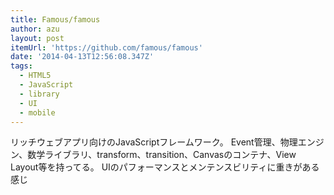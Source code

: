 ```yaml
---
title: Famous/famous
author: azu
layout: post
itemUrl: 'https://github.com/famous/famous'
date: '2014-04-13T12:56:08.347Z'
tags:
  - HTML5
  - JavaScript
  - library
  - UI
  - mobile
---
```

リッチウェブアプリ向けのJavaScriptフレームワーク。
Event管理、物理エンジン、数学ライブラリ、transform、transition、Canvasのコンテナ、View Layout等を持ってる。
UIのパフォーマンスとメンテンスビリティに重きがある感じ
